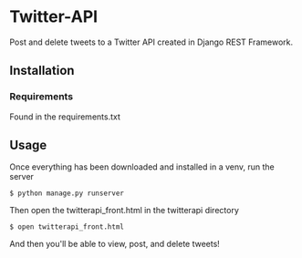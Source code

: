 # Twitter-API

Post and delete tweets to a Twitter API created in Django REST Framework.

## Installation

### Requirements

Found in the requirements.txt

## Usage

Once everything has been downloaded and installed in a venv, run the server
```
$ python manage.py runserver
```

Then open the twitterapi_front.html in the twitterapi directory
```
$ open twitterapi_front.html
```

And then you'll be able to view, post, and delete tweets!
